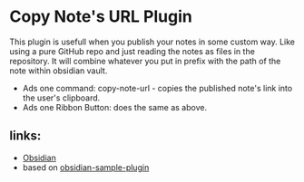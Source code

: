 # Copy Note's URL Plugin

This plugin is usefull when you publish your notes in some custom way. Like using a pure GitHub repo and just reading the notes as files in the repository. It will combine whatever you put in prefix with the path of the note within obsidian vault.

-   Ads one command: copy-note-url - copies the published note's link into the user's clipboard.
-   Ads one Ribbon Button: does the same as above.

## links:

-   [Obsidian](https://obsidian.md/)
-   based on [obsidian-sample-plugin](https://github.com/obsidianmd/obsidian-sample-plugin)
